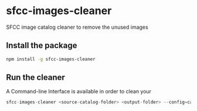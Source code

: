 # sfcc-images-cleaner
SFCC image catalog cleaner to remove the unused images


## Install the package
```bash
npm install -g sfcc-images-cleaner
```

## Run the cleaner
A Command-line Interface is available in order to clean your

```javascript
sfcc-images-cleaner <source-catalog-folder> <output-folder> --config=catalog.xml
```
